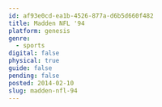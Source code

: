 ```yaml
---
id: af93e0cd-ea1b-4526-877a-d6b5d660f482
title: Madden NFL '94
platform: genesis
genre:
  - sports
digital: false
physical: true
guide: false
pending: false
posted: 2014-02-10
slug: madden-nfl-94
---
```

